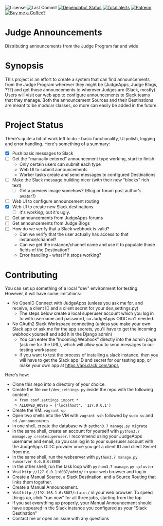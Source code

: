 ![License](https://badgen.net/github/license/dcollinsn/judge-announcements)
![Last Commit](https://badgen.net/github/last-commit/dcollinsn/judge-announcements)
[![Dependabot Status](https://api.dependabot.com/badges/status?host=github&repo=dcollinsn/judge-announcements)](https://dependabot.com)
[![Total alerts](https://img.shields.io/lgtm/alerts/g/dcollinsn/judge-announcements.svg?logo=lgtm&logoWidth=18)](https://lgtm.com/projects/g/dcollinsn/judge-announcements/alerts/)
[![Patreon](https://badgen.net/badge//Support%20me%20on%20Patreon/cyan?icon=patreon)](https://patreon.com/dcollins_judge)
[![Buy me a Coffee?](https://badgen.net/badge/Ko-fi/Buy%20me%20a%20Coffee/cyan)](https://ko-fi.com/dcollins/)

# Judge Announcements
Distributing announcements from the Judge Program far and wide

# Synopsis
This project is an effort to create a system that can find announcements from the Judge Program wherever they might be (JudgeApps, Judge Blogs, ???) and get those announcements to wherever Judges are (Slack, mostly). Users will visit
our web app to configure announcements to Slack teams that they manage. Both the announcement Sources and their Destinations are meant to be modular classes, so more can easily be added in the future.

# Project Status
There's quite a bit of work left to do - basic functionality, UI polish, logging and error handling. Here's something of a summary:

- [x] Push basic messages to Slack
- [ ] Get the "manually entered" announcement type working, start to finish
  - Only certain users can submit each type
  - Web UI to submit announcements
  - Worker tasks create and send messages to configured Destinations
- [ ] Make the Slack message building nicer (with their new "blocks" rich text)
  - [ ] Get a preview image somehow? (Blog or forum post author's avatar?)
- [ ] Web UI to configure announcement routing
- [x] Web UI to create new Slack destinations
  - [ ] It's _working_, but it's ugly.
- [ ] Get announcements from JudgeApps forums
- [ ] Get announcements from Judge Blogs
- [ ] How do we verify that a Slack webhook is valid?
  - Can we verify that the user actually has access to that instance/channel?
  - Can we get the instance/channel name and use it to populate those fields of the Destination?
  - Error handling - what if it stops working?

# Contributing
You can set up something of a local "dev" environment for testing. However, it will have some limitations:
 - No OpenID Connect with JudgeApps (unless you ask me for, and receive, a client ID and a client secret for your dev_settings.py)
   - The steps below create a local superuser account which you log in to with username and password, so JudgeApps OIDC isn't needed.
 - No OAuth2 Slack Workspace connecting (unless you make your own Slack app or ask me for the app secrets, you'll have to get the incoming webhook yourself and add it in the Django admin)
   - You can enter the "Incoming Webhook" directly into the admin page (ask me for the URL), which will allow you to send messages to our testing workspace
   - If you want to test the process of installing a slack instance, then you will have to get the Slack app ID and secret for our testing app, or make your own app at https://api.slack.com/apps

Here's how:
 - Clone this repo into a directory of your choice.
 - Create the file `conf/dev_settings.py` inside the repo with the following content:
   - `from conf.settings import *`
   - `ALLOWED_HOSTS = ('localhost', '127.0.0.1')`
 - Create the VM. `vagrant up`
 - Open two shells into the VM with `vagrant ssh` followed by `sudo su` and `cd /announcements`
 - In one shell, create the database with `python3.7 manage.py migrate`
 - In the same shell, create an account for yourself with `python3.7 manage.py createsuperuser`. I recommend using your JudgeApps username and email, so you can log in to your superuser account with the JudgeApps OIDC provider once you get a client ID and client Secret from me.
 - In the same shell, run the webserver with `python3.7 manage.py runserver 0.0.0.0:8080`
 - In the other shell, run the task loop with `python3.7 manage.py qcluster`
 - Visit `http://127.0.0.1:8087/admin/` in your web browser and log in
 - Create a Manual Source, a Slack Destination, and a Source Routing that links them together.
 - Create a Manual Announcement.
 - Visit `http://192.168.1.6:8087/status/` in your web browser. To speed things up, click "run now" for all three jobs, starting from the top
 - If you set everything up properly, your Manual Announcement should have appeared in the Slack instance you configured as your "Slack Destination"
 - Contact me or open an issue with any questions
